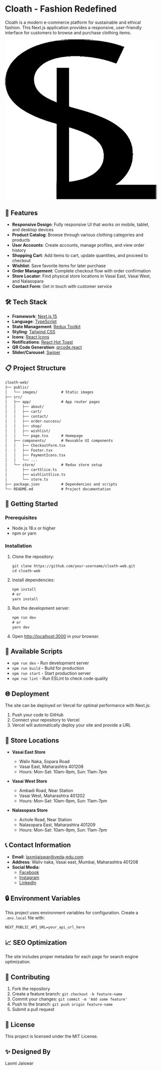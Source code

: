 # Cloath - Fashion Redefined

Cloath is a modern e-commerce platform for sustainable and ethical fashion. This Next.js application provides a responsive, user-friendly interface for customers to browse and purchase clothing items.

![Cloath Logo](/public/images/logo_block.png)

## 🚀 Features

- **Responsive Design**: Fully responsive UI that works on mobile, tablet, and desktop devices
- **Product Catalog**: Browse through various clothing categories and products
- **User Accounts**: Create accounts, manage profiles, and view order history
- **Shopping Cart**: Add items to cart, update quantities, and proceed to checkout
- **Wishlist**: Save favorite items for later purchase
- **Order Management**: Complete checkout flow with order confirmation
- **Store Locator**: Find physical store locations in Vasai East, Vasai West, and Nalasopara
- **Contact Form**: Get in touch with customer service

## 🛠️ Tech Stack

- **Framework**: [Next.js 15](https://nextjs.org/)
- **Language**: [TypeScript](https://www.typescriptlang.org/)
- **State Management**: [Redux Toolkit](https://redux-toolkit.js.org/)
- **Styling**: [Tailwind CSS](https://tailwindcss.com/)
- **Icons**: [React Icons](https://react-icons.github.io/react-icons/)
- **Notifications**: [React Hot Toast](https://react-hot-toast.com/)
- **QR Code Generation**: [qrcode.react](https://www.npmjs.com/package/qrcode.react)
- **Slider/Carousel**: [Swiper](https://swiperjs.com/)

## 📋 Project Structure

```
cloath-web/
├── public/
│   └── images/           # Static images
├── src/
│   ├── app/              # App router pages
│   │   ├── about/
│   │   ├── cart/
│   │   ├── contact/
│   │   ├── order-success/
│   │   ├── shop/
│   │   ├── wishlist/
│   │   └── page.tsx      # Homepage
│   ├── components/       # Reusable UI components
│   │   ├── CheckoutForm.tsx
│   │   ├── Footer.tsx
│   │   ├── PaymentIcons.tsx
│   │   └── ...
│   └── store/            # Redux store setup
│       ├── cartSlice.ts
│       ├── wishlistSlice.ts
│       └── store.ts
├── package.json          # Dependencies and scripts
└── README.md             # Project documentation
```

## 🚦 Getting Started

### Prerequisites

- Node.js 18.x or higher
- npm or yarn

### Installation

1. Clone the repository:
   ```
   git clone https://github.com/your-username/cloath-web.git
   cd cloath-web
   ```

2. Install dependencies:
   ```
   npm install
   # or
   yarn install
   ```

3. Run the development server:
   ```
   npm run dev
   # or
   yarn dev
   ```

4. Open [http://localhost:3000](http://localhost:3000) in your browser.

## 🔧 Available Scripts

- `npm run dev` - Run development server
- `npm run build` - Build for production
- `npm run start` - Start production server
- `npm run lint` - Run ESLint to check code quality

## 🌐 Deployment

The site can be deployed on Vercel for optimal performance with Next.js:

1. Push your code to GitHub
2. Connect your repository to Vercel
3. Vercel will automatically deploy your site and provide a URL

## 📝 Store Locations

- **Vasai East Store**
  - Waliv Naka, Sopara Road
  - Vasai East, Maharashtra 401208
  - Hours: Mon-Sat: 10am-9pm, Sun: 11am-7pm

- **Vasai West Store**
  - Ambadi Road, Near Station
  - Vasai West, Maharashtra 401202
  - Hours: Mon-Sat: 10am-9pm, Sun: 11am-7pm

- **Nalasopara Store**
  - Achole Road, Near Station
  - Nalasopara East, Maharashtra 401209
  - Hours: Mon-Sat: 10am-9pm, Sun: 11am-7pm

## 📞 Contact Information

- **Email**: laxmijaiswar@veda-edu.com
- **Address**: Waliv naka, Vasai east, Mumbai, Maharashtra 401208
- **Social Media**: 
  - [Facebook](https://www.facebook.com/share/18GHwqV7as/)
  - [Instagram](https://www.instagram.com/looksay.in?igsh=MWswZ212OTYwYmhqeQ==)
  - [LinkedIn](https://www.linkedin.com/in/laxmijaiswar30?utm_source=share&utm_campaign=share_via&utm_content=profile&utm_medium=android_app)

## 🔒 Environment Variables

This project uses environment variables for configuration. Create a `.env.local` file with:

```
NEXT_PUBLIC_API_URL=your_api_url_here
```

## 📈 SEO Optimization

The site includes proper metadata for each page for search engine optimization.

## 🤝 Contributing

1. Fork the repository
2. Create a feature branch: `git checkout -b feature-name`
3. Commit your changes: `git commit -m 'Add some feature'`
4. Push to the branch: `git push origin feature-name`
5. Submit a pull request

## 📜 License

This project is licensed under the MIT License.

## ✨ Designed By

Laxmi Jaiswar

